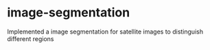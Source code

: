# image-segmentation
Implemented a image segmentation for satellite images to distinguish different regions
